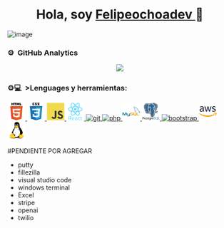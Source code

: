 <div align="center">
  <h1 align="center">
    Hola, soy 
    <a href="https://felipeochoa.co">
      Felipeochoadev
    </a> 👋
  </h1>
</div>

![image](https://github.com/user-attachments/assets/cf9243c3-002c-4ef8-8c0b-8e2e35fb176a)

### ⚙️ &nbsp;GitHub Analytics
<p align="center">
  <a href="https://github.com/Felipeochoadev">
    <img height="180em" src="https://github-readme-stats-eight-theta.vercel.app/api/top-langs/?username=Felipeochoadev&layout=compact&langs_count=8&theme=algolia"/>
  </a>
</p>

### ⚙💻 &nbsp;>Lenguages y herramientas:
<p align="left"> 
  <a href="https://www.w3.org/html/">
   <img src="https://raw.githubusercontent.com/devicons/devicon/master/icons/html5/html5-original-wordmark.svg" alt="html5" width="40" height="40"/>
  </a>
  <a href="https://www.w3schools.com/css/"> 
    <img src="https://raw.githubusercontent.com/devicons/devicon/master/icons/css3/css3-original-wordmark.svg" alt="css3" width="40" height="40"/> 
  </a>   
  <a href="https://developer.mozilla.org/en-US/docs/Web/JavaScript">
    <img src="https://raw.githubusercontent.com/devicons/devicon/master/icons/javascript/javascript-original.svg" alt="javascript" width="40" height="40"/>
  </a>
  <a href="https://reactjs.org/">
    <img src="https://raw.githubusercontent.com/devicons/devicon/master/icons/react/react-original-wordmark.svg" alt="react" width="40" height="40"/> 
  </a>
  <a href="https://git-scm.com/"> 
    <img src="https://www.vectorlogo.zone/logos/git-scm/git-scm-icon.svg" alt="git" width="40" height="40"/> 
  </a>
  <a href="[https://reactjs.org/](https://www.php.net/)">
    <img src="https://www.php.net//images/logos/new-php-logo.svg" alt="php" width="40" height="40"/> 
  </a> 
  <a href="https://www.mysql.com/">
    <img src="https://raw.githubusercontent.com/devicons/devicon/master/icons/mysql/mysql-original-wordmark.svg" alt="mysql" width="40" height="40"/>
  </a> 
  <a href="https://www.postgresql.org">
    <img src="https://raw.githubusercontent.com/devicons/devicon/master/icons/postgresql/postgresql-original-wordmark.svg" alt="postgresql" width="40" height="40"/>
  </a>
  <a href="https://getbootstrap.com"> 
    <img src="https://getbootstrap.com/docs/5.3/assets/brand/bootstrap-logo-shadow.png" alt="bootstrap" width="40" height="40"/> 
  </a>
  <a href="https://aws.amazon.com">
    <img src="https://raw.githubusercontent.com/devicons/devicon/master/icons/amazonwebservices/amazonwebservices-original-wordmark.svg" alt="aws" width="40" height="40"/>
  </a>
  <a href="https://www.linux.org/">
    <img src="https://raw.githubusercontent.com/devicons/devicon/master/icons/linux/linux-original.svg" alt="linux" width="40" height="40"/> 
  </a> 
</p>

#PENDIENTE POR AGREGAR
- putty
- fillezilla
- visual studio code
- windows terminal
- Excel
- stripe
- openai
- twilio

